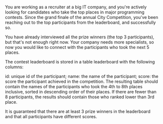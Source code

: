 You are working as a recruiter at a big IT company, and you're actively looking for candidates who take the top places in major programming contests. Since the grand finale of the annual City Competition, you've been reaching out to the top participants from the leaderboard, and successfully so.

You have already interviewed all the prize winners (the top 3 participants), but that's not enough right now. Your company needs more specialists, so now you would like to connect with the participants who took the next 5 places.

The contest leaderboard is stored in a table leaderboard with the following columns:

id: unique id of the participant;
name: the name of the participant;
score: the score the participant achieved in the competition.
The resulting table should contain the names of the participants who took the 4th to 8th places inclusive, sorted in descending order of their places. If there are fewer than 8 participants, the results should contain those who ranked lower than 3rd place.

It is guaranteed that there are at least 3 prize winners in the leaderboard and that all participants have different scores.
